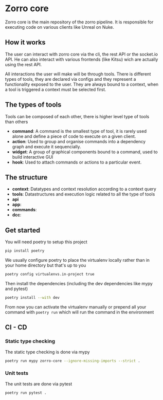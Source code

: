 # Zorro core

Zorro core is the main repository of the zorro pipeline. It is responsible for executing code
on various clients like Unreal on Nuke.

## How it works

The user can interact with zorro core via the cli, the rest API or the socket.io API. He can also interact with
various frontends (like Kitsu) wich are actually using the rest API.

All interactions the user will make will be through tools. There is different types of tools, they are declared via
configs and they represent a functionality exposed to the user. They are always bound to a context, when a tool
is triggered a context must be selected first.

## The types of tools

Tools can be composed of each other, there is higher level type of tools than others

- **command**: A command is the smallest type of tool, it is rarely used alone and define a piece of code
  to execute on a given client.
- **action**: Used to group and organise commands into a dependency graph and execute it sequencially.
- **widget**: A group of graphical components bound to a command, used to build interactive GUI
- **hook**: Used to attach commands or actions to a particular event.

## The structure

- **context**: Datatypes and context resolution according to a context query
- **tools**: Datastructures and execution logic related to all the type of tools
- **api**
- **app**:
- **commands**:
- **dcc**:

## Get started

You will need poetry to setup this project

```bash
pip install poetry
```

We usually configure poetry to place the virtualenv locally rather than in your home directory but that's up to you

```bash
poetry config virtualenvs.in-project true
```

Then install the dependencies (including the dev dependencies like mypy and pytest)

```bash
poetry install --with dev
```

From now you can activate the virtualenv manually or prepend all your command with `poetry run` which will run the
command in the environment

## CI - CD

### Static type checking

The static type checking is done via mypy

```bash
poetry run mypy zorro-core --ignore-missing-imports --strict .
```

### Unit tests

The unit tests are done via pytest

```bash
poetry run pytest .
```
